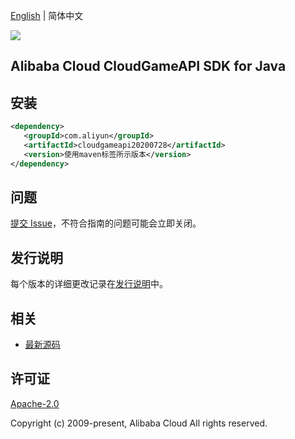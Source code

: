 [English](README.md) | 简体中文

![](https://aliyunsdk-pages.alicdn.com/icons/AlibabaCloud.svg)

## Alibaba Cloud CloudGameAPI SDK for Java

## 安装

```xml
<dependency>
   <groupId>com.aliyun</groupId>
   <artifactId>cloudgameapi20200728</artifactId>
   <version>使用maven标签所示版本</version>
</dependency>
```

## 问题

[提交 Issue](https://github.com/aliyun/alibabacloud-sdk/issues/new)，不符合指南的问题可能会立即关闭。

## 发行说明

每个版本的详细更改记录在[发行说明](./ChangeLog.txt)中。

## 相关

- [最新源码](https://github.com/aliyun/alibabacloud-sdk/tree/master/java)

## 许可证

[Apache-2.0](http://www.apache.org/licenses/LICENSE-2.0)

Copyright (c) 2009-present, Alibaba Cloud All rights reserved.
